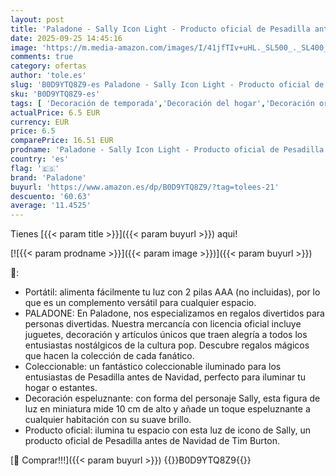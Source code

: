 ```yaml
---
layout: post
title: 'Paladone - Sally Icon Light - Producto oficial de Pesadilla antes de Navidad  regalo coleccionable para fanáticos del cine  decoración espeluznante de Halloween  funciona con pilas  10 cm '
date: 2025-09-25 14:45:16
image: 'https://m.media-amazon.com/images/I/41jfTIv+uHL._SL500_._SL400_.jpg'
comments: true
category: ofertas
author: 'tole.es'
slug: 'B0D9YTQ8Z9-es Paladone - Sally Icon Light - Producto oficial de...'
sku: 'B0D9YTQ8Z9-es'
tags: [ 'Decoración de temporada','Decoración del hogar','Decoración original para navidad','Hogar y cocina','halloween','navidad','paladone','🇪🇸', ]
actualPrice: 6.5 EUR
currency: EUR
price: 6.5
comparePrice: 16.51 EUR
prodname: 'Paladone - Sally Icon Light - Producto oficial de Pesadilla antes de Navidad  regalo coleccionable para fanáticos del cine  decoración espeluznante de Halloween  funciona con pilas  10 cm '
country: 'es'
flag: '🇪🇸'
brand: 'Paladone'
buyurl: 'https://www.amazon.es/dp/B0D9YTQ8Z9/?tag=tolees-21'
descuento: '60.63'
average: '11.4525'
---
```


Tienes [{{< param title >}}]({{< param buyurl >}}) aqui!

[![{{< param prodname >}}]({{< param image >}})]({{< param buyurl >}})

🔎:

- Portátil: alimenta fácilmente tu luz con 2 pilas AAA (no incluidas), por lo que es un complemento versátil para cualquier espacio.
- PALADONE: En Paladone, nos especializamos en regalos divertidos para personas divertidas. Nuestra mercancía con licencia oficial incluye juguetes, decoración y artículos únicos que traen alegría a todos los entusiastas nostálgicos de la cultura pop. Descubre regalos mágicos que hacen la colección de cada fanático.
- Coleccionable: un fantástico coleccionable iluminado para los entusiastas de Pesadilla antes de Navidad, perfecto para iluminar tu hogar o estantes.
- Decoración espeluznante: con forma del personaje Sally, esta figura de luz en miniatura mide 10 cm de alto y añade un toque espeluznante a cualquier habitación con su suave brillo.
- Producto oficial: ilumina tu espacio con esta luz de icono de Sally, un producto oficial de Pesadilla antes de Navidad de Tim Burton.

[🛒 Comprar!!!]({{< param buyurl >}})
{{<world>}}B0D9YTQ8Z9{{</world>}}
